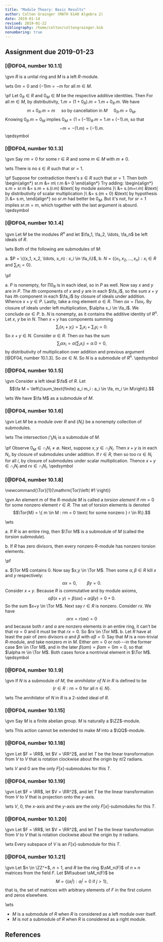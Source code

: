 ```yaml
---
title: "Module Theory: Basic Results"
author: Colton Grainger (MATH 6140 Algebra 2)
date: 2019-01-14
revised: 2019-01-22
bibliography: /home/colton/coltongrainger.bib
nonumbering: true
---
```


## Assignment due 2019-01-23

### [@DF04, number 10.1.1]

\gvn $R$ is a unital ring and $M$ is a left $R$-module.

\wts $0m = 0$ and $(-1)m = -m$ for all $m \in M$.

\pf Let $0_R \in R$ and $0_M \in M$ be the respective additive identities. Then For all $m \in M$, by distributivity, $1.m = (1 + 0_R).m = 1.m + 0_R.m$. We have $$m + 0_R.m = m \quad \text{ so by cancellation in $M$ } \quad 0_R.m = 0_M.$$ Knowing $0_R.m = 0_M$ implies $0_M = (1 + (-1))_R.m = 1.m + (-1).m$, so that $$-m = -(1.m) = (-1).m.$$ \qedsymbol

### [@DF04, number 10.1.3]

\gvn Say $rm = 0$ for some $r \in R$ and some $m \in M$ with $m \neq 0$.

\wts There is no $s \in R$ such that $sr =1$.

\pf Suppose for contradiction there's $s \in R$ such that $sr = 1$. Then both
\begin{align*} sr.m &= m\\ r.m &= 0 \end{align*}
Try adding:
\begin{align*} s.m + sr.m &= s.m + s.(r.m) &\text{ by module axioms }\\
    &= s.(m+r.m) &\text{ by distributivity of scalar multiplication }\\
    &= s.(m + 0) &\text{ by hypothesis }\\
    &= s.m,
\end{align*}
so $sr.m$ had better be $0_M$. But it's not, for $sr = 1$ implies $sr.m = m$, which together with the last argument is absurd. \qedsymbol

### [@DF04, number 10.1.4]

\gvn Let $M$ be the modules $R^n$ and let $\fa_1, \fa_2, \ldots, \fa_n$ be left ideals of $R$.

\wts Both of the following are submodules of $M$:
    
a. $P = \{(x_1, x_2, \ldots, x_n) : x_i \in \fa_i\}$,
b. $N = \left\{(x_1, x_2, \ldots, x_n) : x_i \in R \text{ and } \sum_i x_i = 0\right\}$.

\pf 

a. $P$ is nonempty, for $\prod 0_R$ is in each ideal, so in $P$ as well. Now say $x$ and $y$ are in $P$. The $i$th components of $x$ and $y$ are in each $\fa_i$, so the sum $x + y$ has $i$th component in each $\fa_i$ by closure of ideals under addition. Whence $x + y \in P$. Lastly, take a ring element $\alpha \in R$. Then $\alpha x  = \prod \alpha x_i$. By closure of ideals under left multiplication, $\alpha x_i \in \fa_i$. We conclude $\alpha x \in P$. 
b. $N$ is nonempty, as it contains the additive identity of $R^n$. Let $x$, $y$ be in $N$. Then $x+y$ has components summing $$\sum_i (x_i + y_i) = \sum_i x_i + \sum_i y_i = 0.$$ So $x + y \in N$. Consider $\alpha \in R$. Then $\alpha x$ has the sum $$\sum_i \alpha x_i = \alpha\left(\sum_i x_i\right) = \alpha.0 = 0,$$ by distributivity of multiplication over addition and previous argument [@DF04, number 10.1.3]. So $\alpha x \in N$. So $N$ is a submodule of $R^n$. \qedsymbol

### [@DF04, number 10.1.5]

\gvn Consider a left ideal $\fa$ of $R$. Let $$\fa M = \left\{\sum_\text{finite} a_i m_i : a_i \in \fa, m_i \in M\right\}.$$

\wts We have $\fa M$ as a submodule of $M$.

### [@DF04, number 10.1.6]

\gvn Let $M$ be a module over $R$ and $\{N_i\}$ be a nonempty collection of submodules.

\wts The intersection $\bigcap_i N_i$ is a submodule of $M$.

\pf Observe $0_M \in \cap_i N_i \neq \emptyset$. Next, suppose $x, y \in \cap_i N_i$. Then $x+y$ is in each $N_i$, by closure of submodules under addition. If $r \in R$, then so too $rx \in N_i$ for all $i$, by closure of submodules under scalar multiplication. Thence $x + y \in \cap_i N_i$ and $rx \in \cap_i N_i$. \qedsymbol

### [@DF04, number 10.1.8]

\newcommand{\Tor}[1]{\mathrm{Tor}\left( #1 \right)}

\gvn An element $m$ of the $R$-module $M$ is called a *torsion element* if $rm = 0$ for some nonzero element $r \in R$. The set of torsion elements is denoted $$\Tor{M} = \{ m \in M : rm = 0 \text{ for some nonzero } r \in R\}.$$

\wts 

a. If $R$ is an entire ring, then $\Tor M$ is a submodule of $M$ (called the *torsion submodule*).

b. If $R$ has zero divisors, then every nonzero $R$-module has nonzero torsion elements.

\pf

a. $\Tor M$ contains $0$. Now say $x,y \in \Tor M$. Then some $\alpha, \beta \in R$ kill $x$ and $y$ respectively: 
$$ \alpha x = 0, \quad \quad \beta y = 0.$$
Consider $x + y$. Because $R$ is commutative and by module axioms, 
$$ \alpha \beta(x + y) = \beta(\alpha x ) + \alpha(\beta y) = 0 + 0.$$
So the sum $x+y \in \Tor M$. Next say $r \in R$ is nonzero. Consider $rx$. We have $$\alpha r x = r (\alpha x) = 0$$ and because both $r$ and $\alpha$ are nonzero elements in an entire ring, it can't be that $r\alpha = 0$ and it must be that $rx = 0$. So $rx \in \Tor M$. 
b. Let $R$ have at least the pair of zero divisors $\alpha$ and $\beta$ with $\alpha\beta = 0$. Say that $M$ is a non-trivial $R$-module, and take nonzero $m$ in $M$. Either $\alpha m = 0$ or not---in the former case $m \in \Tor M$, and in the later $\beta(\alpha m) = \beta\alpha m = 0m = 0$, so that $\alpha m \in \Tor M$. Both cases force a nontrivial element in $\Tor M$. \qedsymbol

### [@DF04, number 10.1.9]

\gvn If $N$ is a submodule of $M$, the *annihilator of $N$ in $R$* is defined to be $$\{r \in R : rn = 0 \text{ for all } n \in N\}.$$

\wts The annihilator of $N$ in $R$ is a $2$-sided ideal of $R$.

### [@DF04, number 10.1.15]

\gvn Say $M$ is a finite abelian group. $M$ is naturally a $\ZZ$-module. 

\wts This action cannot be extended to make $M$ into a $\QQ$-module.

### [@DF04, number 10.1.18]

\gvn Let $F = \RR$, let $V = \RR^2$, and let $T$ be the linear transformation from $V$ to $V$ that is rotation clockwise about the origin by $\pi / 2$ radians.

\wts $V$ and $0$ are the only $F[x]$-submodules for this $T$.

### [@DF04, number 10.1.19]

\gvn Let $F = \RR$, let $V = \RR^2$, and let $T$ be the linear transformation from $V$ to $V$ that is projection onto the $y$-axis. 

\wts $V$, $0$, the $x$-axis and the $y$-axis are the only $F[x]$-submodules for this $T$.

### [@DF04, number 10.1.20]

\gvn Let $F = \RR$, let $V = \RR^2$, and let $T$ be the linear transformation from $V$ to $V$ that is rotation clockwise about the origin by $\pi$ radians.

\wts Every subspace of $V$ is an $F[x]$-submodule for this $T$.

### [@DF04, number 10.1.21]

\gvn Let $n \in \ZZ^+$, $n >1$, and $R$ be the ring $\sM_n(F)$ of $n \times n$ matrices from the field $F$. Let $M\subset \sM_n(F)$ be $$M = \left\{(a_i^j) : a_i^j = 0 \text{ if } j > 1\right\},$$ that is, the set of matrices with arbitrary elements of $F$ in the first column and zeros
elsewhere. 

\wts 

- $M$ is a submodule of $R$ when $R$ is considered as a left module over itself.
- $M$ is *not* a submodule of $R$ when $R$ is considered as a right module.

## References
